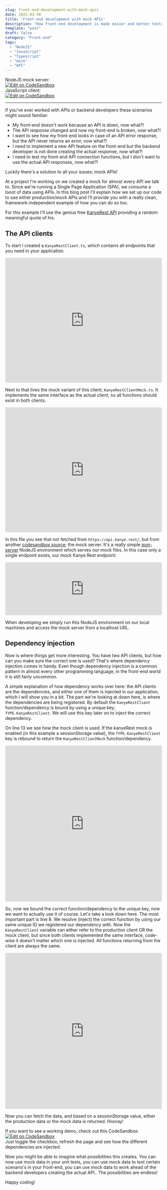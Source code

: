 ```yaml
---
slug: front-end-development-with-mock-apis
date: 2021-03-30
title: 'Front-end development with mock APIs'
description: "How front-end development is made easier and better testable by mocking API endpoints"
template: "post"
draft: false
category: "Front-end"
tags:
  - "NodeJS"
  - "JavaScript"
  - "Typescript"
  - "mock"
  - "API"
---
```


NodeJS mock server: <br /><a href="https://codesandbox.io/s/mockserver-ohwt9" target="_blank" rel="noopener noreferrer"><img src="https://codesandbox.io/static/img/play-codesandbox.svg" alt="Edit on CodeSandbox" /></a><br />
JavaScript client: <br /><a href="https://codesandbox.io/s/mockserver-client-g7ztw" target="_blank" rel="noopener noreferrer"><img src="https://codesandbox.io/static/img/play-codesandbox.svg" alt="Edit on CodeSandbox" /></a><br />

---

If you've ever worked with APIs or backend developers these scenarios might sound familiar:
- My front-end doesn't work because an API is down, now what?!
- The API response changed and now my front-end is broken, now what?!
- I want to see how my front-end looks in case of an API error response, but the API never returns an error, now what?!
- I need to implement a new API feature on the front-end but the backend developer is not done creating the actual response, now what?!
- I need to test my front-end API connection functions, but I don't want to use the actual API responses, now what?!

Luckily there's a solution to all your issues; mock APIs!

At a project I'm working on we created a mock for almost every API we talk to. Since we're running a Single Page Application (SPA), we consume a looot of data using APIs. In this blog post I'll explain how we set up our code to use either production/mock APIs and I'll provide you with a really clean, framework-independent example of how you can do so too. 

For this example I'll use the genius free <a href="https://kanye.rest/" target="_blank" rel="noopener noreferrer">KanyeRest API</a> providing a random meaningful quote of his. 

## The API clients
To start I created a `KanyeRestClient.ts`, which contains all endpoints that you need in your application. 

<iframe src="https://codesandbox.io/embed/mockserver-client-g7ztw?fontsize=14&hidenavigation=1&module=%2Fsrc%2Fapi%2FKanyeRestClient.ts&theme=dark&view=editor"
     style="width:100%; height:400px; border:0; border-radius: 4px; overflow:hidden;"
     title="mockserver-client"
     allow="accelerometer; ambient-light-sensor; camera; encrypted-media; geolocation; gyroscope; hid; microphone; midi; payment; usb; vr; xr-spatial-tracking"
     sandbox="allow-forms allow-modals allow-popups allow-presentation allow-same-origin allow-scripts"
   ></iframe>

Next to that lives the mock variant of this client; `KanyeRestClientMock.ts`. It implements the same interface as the actual client, so all functions should exist in both clients. 

<iframe src="https://codesandbox.io/embed/mockserver-client-g7ztw?fontsize=14&hidenavigation=1&module=%2Fsrc%2Fapi%2FKanyeRestClientMock.ts&theme=dark&view=editor"
     style="width:100%; height:400px; border:0; border-radius: 4px; overflow:hidden;"
     title="mockserver-client"
     allow="accelerometer; ambient-light-sensor; camera; encrypted-media; geolocation; gyroscope; hid; microphone; midi; payment; usb; vr; xr-spatial-tracking"
     sandbox="allow-forms allow-modals allow-popups allow-presentation allow-same-origin allow-scripts"
   ></iframe>

In this file you see that not fetched from `https://api.kanye.rest/`, but from another <a href="https://codesandbox.io/s/mockserver-ohwt9?file=/src/index.js" target="_blank" rel="noopener noreferrer">codesandbox source</a>; the mock server. It's a really simple <a href="https://github.com/typicode/json-server" target="_blank" rel="noopener noreferrer">json-server</a> NodeJS environment which serves our mock files. In this case only a single endpoint exists, our mock Kanye Rest endpoint:

<iframe src="https://codesandbox.io/embed/mockserver-ohwt9?fontsize=14&hidenavigation=1&initialpath=%2Fkanye-rest&theme=dark&view=preview"
     style="width:100%; height:170px; border:0; border-radius: 4px; overflow:hidden;"
     title="mockserver"
     allow="accelerometer; ambient-light-sensor; camera; encrypted-media; geolocation; gyroscope; hid; microphone; midi; payment; usb; vr; xr-spatial-tracking"
     sandbox="allow-forms allow-modals allow-popups allow-presentation allow-same-origin allow-scripts"
   ></iframe>

When developing we simply run this NodeJS environment on our local machines and access the mock server from a localhost URL. 

## Dependency injection
Now is where things get more interesting. You have two API clients, but how can you make sure the correct one is used? That's where dependency injection comes in handy. Even though dependency injection is a common pattern in almost every other programming language, in the front-end world it is still fairly uncommon.  

A simple explanation of how dependency works over here: the API clients are the dependencies, and either one of them is injected in our application, which I will show you in a bit. The part we're looking at down here, is where the dependencies are being registered. By default the `KanyeRestClient` function/dependency is bound by using a unique key; `TYPE.KanyeRestClient`. We will use this key later on to inject the correct dependency.

On line 13 we see how the mock client is used. If the kanyeRest mock is enabled (in this example a sessionStorage value), the `TYPE.KanyeRestClient` key is rebound to return the `KanyeRestClientMock` function/dependency.

<iframe src="https://codesandbox.io/embed/mockserver-client-g7ztw?fontsize=14&hidenavigation=1&module=%2Fsrc%2Fservices%2Fcontainer.ts&theme=dark&view=editor"
     style="width:100%; height:500px; border:0; border-radius: 4px; overflow:hidden;"
     title="mockserver-client"
     allow="accelerometer; ambient-light-sensor; camera; encrypted-media; geolocation; gyroscope; hid; microphone; midi; payment; usb; vr; xr-spatial-tracking"
     sandbox="allow-forms allow-modals allow-popups allow-presentation allow-same-origin allow-scripts"
   ></iframe>

So, now we bound the correct function/dependency to the unique key, now we want to actually use it of course. Let's take a look down here. The most important part is line 8. We resolve (inject) the correct function by using our same unique ID we registered our dependency with. Now the `KanyeRestClient` variable can either refer to the production client OR the mock client, but since both clients implemented the same interface, code-wise it doesn't matter which one is injected. All functions returning from the client are always the same.

<iframe src="https://codesandbox.io/embed/mockserver-client-g7ztw?fontsize=14&hidenavigation=1&module=%2Fsrc%2Findex.ts&theme=dark&view=editor"
     style="width:100%; height:500px; border:0; border-radius: 4px; overflow:hidden;"
     title="mockserver-client"
     allow="accelerometer; ambient-light-sensor; camera; encrypted-media; geolocation; gyroscope; hid; microphone; midi; payment; usb; vr; xr-spatial-tracking"
     sandbox="allow-forms allow-modals allow-popups allow-presentation allow-same-origin allow-scripts"
   ></iframe>

Now you can fetch the data, and based on a sessionStorage value, either the production data or the mock data is returned. Hooray!

If you want to see a working demo, check out this CodeSandbox:
<br />
<a href="https://codesandbox.io/s/mockserver-client-g7ztw" target="_blank" rel="noopener noreferrer"><img src="https://codesandbox.io/static/img/play-codesandbox.svg" alt="Edit on CodeSandbox" /></a>
<br />
Just toggle the checkbox, refresh the page and see how the different dependencies are injected.

Now you might be able to imagine what possibilities this creates. You can now use mock data in your unit tests, you can use mock data to test certain scenario's in your front-end, you can use mock data to work ahead of the backend developers creating the actual API.. The possibilities are endless!

Happy coding!